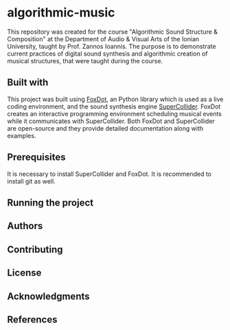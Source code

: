 # algorithmic-music

This repository was created for the course "Algorithmic Sound Structure & Composition" at the Department of Audio & Visual Arts of the Ionian University, taught by Prof. Zannos Ioannis. The purpose is to demonstrate current practices of digital sound synthesis and algorithmic creation of musical structures, that were taught during the course.

## Built with

This project was built using [FoxDot](https://foxdot.org/), an Python library which is used as a live coding environment, and the sound synthesis engine [SuperCollider](https://supercollider.github.io/). FoxDot creates an interactive programming environment scheduling musical events while it communicates with SuperCollider. Both FoxDot and SuperCollider are open-source and they provide detailed documentation along with examples.

## Prerequisites

It is necessary to install SuperCollider and FoxDot. It is recommended to install git as well.

## Running the project

## Authors

## Contributing

## License

## Acknowledgments

## References

